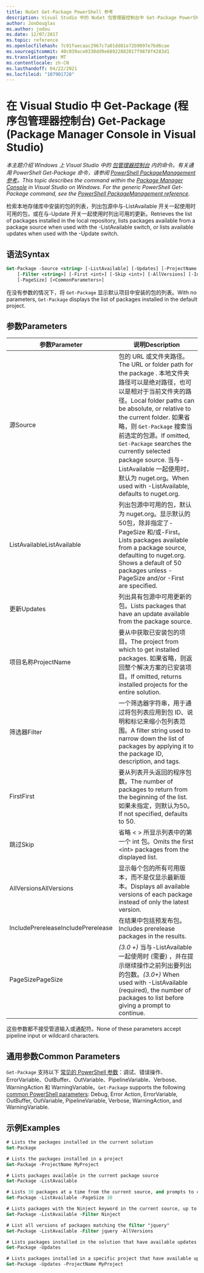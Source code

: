 ```yaml
---
title: NuGet Get-Package PowerShell 参考
description: Visual Studio 中的 NuGet 包管理器控制台中 Get-Package PowerShell 命令参考。
author: JonDouglas
ms.author: jodou
ms.date: 12/07/2017
ms.topic: reference
ms.openlocfilehash: 7c91faecaac2967c7a01dd81e72b9097e7bd6cae
ms.sourcegitcommit: 40c039ace0330dd9e68922882017f9878f4283d1
ms.translationtype: MT
ms.contentlocale: zh-CN
ms.lasthandoff: 04/22/2021
ms.locfileid: "107901728"
---
```

# <a name="get-package-package-manager-console-in-visual-studio"></a><span data-ttu-id="f42a6-103">在 Visual Studio 中 Get-Package (程序包管理器控制台) </span><span class="sxs-lookup"><span data-stu-id="f42a6-103">Get-Package (Package Manager Console in Visual Studio)</span></span>

<span data-ttu-id="f42a6-104">*本主题介绍 Windows 上 Visual Studio 中的 [包管理器控制台](../../consume-packages/install-use-packages-powershell.md) 内的命令。有关通用 PowerShell Get-Package 命令，请参阅 [PowerShell PackageManagement 参考](/powershell/module/packagemanagement)。*</span><span class="sxs-lookup"><span data-stu-id="f42a6-104">*This topic describes the command within the [Package Manager Console](../../consume-packages/install-use-packages-powershell.md) in Visual Studio on Windows. For the generic PowerShell Get-Package command, see the [PowerShell PackageManagement reference](/powershell/module/packagemanagement).*</span></span>

<span data-ttu-id="f42a6-105">检索本地存储库中安装的包的列表，列出包源中与-ListAvailable 开关一起使用时可用的包，或在与-Update 开关一起使用时列出可用的更新。</span><span class="sxs-lookup"><span data-stu-id="f42a6-105">Retrieves the list of packages installed in the local repository, lists packages available from a package source when used with the -ListAvailable switch, or lists available updates when used with the -Update switch.</span></span>

## <a name="syntax"></a><span data-ttu-id="f42a6-106">语法</span><span class="sxs-lookup"><span data-stu-id="f42a6-106">Syntax</span></span>

```ps
Get-Package -Source <string> [-ListAvailable] [-Updates] [-ProjectName <string>]
    [-Filter <string>] [-First <int>] [-Skip <int>] [-AllVersions] [-IncludePrerelease]
    [-PageSize] [<CommonParameters>]
```

<span data-ttu-id="f42a6-107">在没有参数的情况下，将 `Get-Package` 显示默认项目中安装的包的列表。</span><span class="sxs-lookup"><span data-stu-id="f42a6-107">With no parameters, `Get-Package` displays the list of packages installed in the default project.</span></span>

## <a name="parameters"></a><span data-ttu-id="f42a6-108">参数</span><span class="sxs-lookup"><span data-stu-id="f42a6-108">Parameters</span></span>

| <span data-ttu-id="f42a6-109">参数</span><span class="sxs-lookup"><span data-stu-id="f42a6-109">Parameter</span></span> | <span data-ttu-id="f42a6-110">说明</span><span class="sxs-lookup"><span data-stu-id="f42a6-110">Description</span></span> |
| --- | --- |
| <span data-ttu-id="f42a6-111">源</span><span class="sxs-lookup"><span data-stu-id="f42a6-111">Source</span></span> | <span data-ttu-id="f42a6-112">包的 URL 或文件夹路径。</span><span class="sxs-lookup"><span data-stu-id="f42a6-112">The URL or folder path for the package .</span></span> <span data-ttu-id="f42a6-113">本地文件夹路径可以是绝对路径，也可以是相对于当前文件夹的路径。</span><span class="sxs-lookup"><span data-stu-id="f42a6-113">Local folder paths can be absolute, or relative to the current folder.</span></span> <span data-ttu-id="f42a6-114">如果省略，则 `Get-Package` 搜索当前选定的包源。</span><span class="sxs-lookup"><span data-stu-id="f42a6-114">If omitted, `Get-Package` searches the currently selected package source.</span></span> <span data-ttu-id="f42a6-115">当与-ListAvailable 一起使用时，默认为 nuget.org。</span><span class="sxs-lookup"><span data-stu-id="f42a6-115">When used with -ListAvailable, defaults to nuget.org.</span></span> |
| <span data-ttu-id="f42a6-116">ListAvailable</span><span class="sxs-lookup"><span data-stu-id="f42a6-116">ListAvailable</span></span> | <span data-ttu-id="f42a6-117">列出包源中可用的包，默认为 nuget.org。显示默认的50包，除非指定了-PageSize 和/或-First。</span><span class="sxs-lookup"><span data-stu-id="f42a6-117">Lists packages available from a package source, defaulting to nuget.org. Shows a default of 50 packages unless -PageSize and/or -First are specified.</span></span> |
| <span data-ttu-id="f42a6-118">更新</span><span class="sxs-lookup"><span data-stu-id="f42a6-118">Updates</span></span> | <span data-ttu-id="f42a6-119">列出具有包源中可用更新的包。</span><span class="sxs-lookup"><span data-stu-id="f42a6-119">Lists packages that have an update available from the package source.</span></span> |
| <span data-ttu-id="f42a6-120">项目名称</span><span class="sxs-lookup"><span data-stu-id="f42a6-120">ProjectName</span></span> | <span data-ttu-id="f42a6-121">要从中获取已安装包的项目。</span><span class="sxs-lookup"><span data-stu-id="f42a6-121">The project from which to get installed packages.</span></span> <span data-ttu-id="f42a6-122">如果省略，则返回整个解决方案的已安装项目。</span><span class="sxs-lookup"><span data-stu-id="f42a6-122">If omitted, returns installed projects for the entire solution.</span></span> |
| <span data-ttu-id="f42a6-123">筛选器</span><span class="sxs-lookup"><span data-stu-id="f42a6-123">Filter</span></span> | <span data-ttu-id="f42a6-124">一个筛选器字符串，用于通过将包列表应用到包 ID、说明和标记来缩小包列表范围。</span><span class="sxs-lookup"><span data-stu-id="f42a6-124">A filter string used to narrow down the list of packages by applying it to the package ID, description, and tags.</span></span> |
| <span data-ttu-id="f42a6-125">First</span><span class="sxs-lookup"><span data-stu-id="f42a6-125">First</span></span> | <span data-ttu-id="f42a6-126">要从列表开头返回的程序包数。</span><span class="sxs-lookup"><span data-stu-id="f42a6-126">The number of packages to return from the beginning of the list.</span></span> <span data-ttu-id="f42a6-127">如果未指定，则默认为50。</span><span class="sxs-lookup"><span data-stu-id="f42a6-127">If not specified, defaults to 50.</span></span> |
| <span data-ttu-id="f42a6-128">跳过</span><span class="sxs-lookup"><span data-stu-id="f42a6-128">Skip</span></span> | <span data-ttu-id="f42a6-129">省略 &lt; &gt; 所显示列表中的第一个 int 包。</span><span class="sxs-lookup"><span data-stu-id="f42a6-129">Omits the first &lt;int&gt; packages from the displayed list.</span></span>  |
| <span data-ttu-id="f42a6-130">AllVersions</span><span class="sxs-lookup"><span data-stu-id="f42a6-130">AllVersions</span></span> | <span data-ttu-id="f42a6-131">显示每个包的所有可用版本，而不是仅显示最新版本。</span><span class="sxs-lookup"><span data-stu-id="f42a6-131">Displays all available versions of each package instead of only the latest version.</span></span> |
| <span data-ttu-id="f42a6-132">IncludePrerelease</span><span class="sxs-lookup"><span data-stu-id="f42a6-132">IncludePrerelease</span></span> | <span data-ttu-id="f42a6-133">在结果中包括预发布包。</span><span class="sxs-lookup"><span data-stu-id="f42a6-133">Includes prerelease packages in the results.</span></span> |
| <span data-ttu-id="f42a6-134">PageSize</span><span class="sxs-lookup"><span data-stu-id="f42a6-134">PageSize</span></span> | <span data-ttu-id="f42a6-135">*(3.0 +)* 当与-ListAvailable 一起使用时 (需要) ，并在提示继续操作之前列出要列出的包数。</span><span class="sxs-lookup"><span data-stu-id="f42a6-135">*(3.0+)* When used with -ListAvailable (required), the number of packages to list before giving a prompt to continue.</span></span> |

<span data-ttu-id="f42a6-136">这些参数都不接受管道输入或通配符。</span><span class="sxs-lookup"><span data-stu-id="f42a6-136">None of these parameters accept pipeline input or wildcard characters.</span></span>

## <a name="common-parameters"></a><span data-ttu-id="f42a6-137">通用参数</span><span class="sxs-lookup"><span data-stu-id="f42a6-137">Common Parameters</span></span>

<span data-ttu-id="f42a6-138">`Get-Package` 支持以下 [常见的 PowerShell 参数](/powershell/module/microsoft.powershell.core/about/about_commonparameters)：调试、错误操作、ErrorVariable、OutBuffer、OutVariable、PipelineVariable、Verbose、WarningAction 和 WarningVariable。</span><span class="sxs-lookup"><span data-stu-id="f42a6-138">`Get-Package` supports the following [common PowerShell parameters](/powershell/module/microsoft.powershell.core/about/about_commonparameters): Debug, Error Action, ErrorVariable, OutBuffer, OutVariable, PipelineVariable, Verbose, WarningAction, and WarningVariable.</span></span>

## <a name="examples"></a><span data-ttu-id="f42a6-139">示例</span><span class="sxs-lookup"><span data-stu-id="f42a6-139">Examples</span></span>

```ps
# Lists the packages installed in the current solution
Get-Package

# Lists the packages installed in a project
Get-Package -ProjectName MyProject

# Lists packages available in the current package source
Get-Package -ListAvailable

# Lists 30 packages at a time from the current source, and prompts to continue if more are available
Get-Package -ListAvailable -PageSize 30

# Lists packages with the Ninject keyword in the current source, up to 50
Get-Package -ListAvailable -Filter Ninject

# List all versions of packages matching the filter "jquery"
Get-Package -ListAvailable -Filter jquery -AllVersions

# Lists packages installed in the solution that have available updates
Get-Package -Updates

# Lists packages installed in a specific project that have available updates
Get-Package -Updates -ProjectName MyProject
```